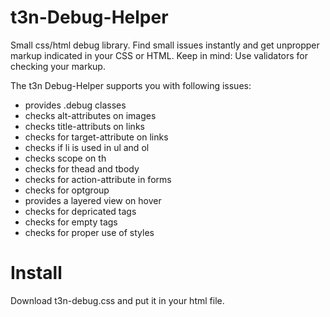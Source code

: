 t3n-Debug-Helper
================

Small css/html debug library. Find small issues instantly and get unpropper markup indicated in your CSS or HTML.
Keep in mind: Use validators for checking your markup.

The t3n Debug-Helper supports you with following issues:
* provides .debug classes
* checks alt-attributes on images
* checks title-attributs on links
* checks for target-attribute on links
* checks if li is used in ul and ol
* checks scope on th
* checks for thead and tbody
* checks for action-attribute in forms
* checks for optgroup
* provides a layered view on hover
* checks for depricated tags
* checks for empty tags
* checks for proper use of styles

Install
=======
Download t3n-debug.css and put it in your html file.

